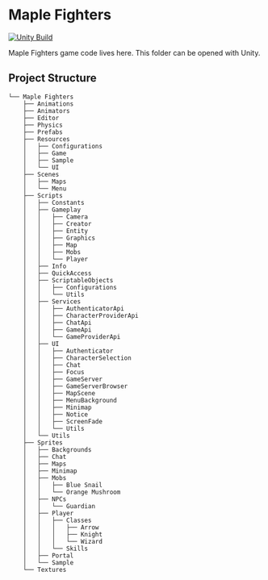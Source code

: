 # Maple Fighters

[![Unity Build](https://github.com/benukhanov/maple-fighters/actions/workflows/unity-build.yml/badge.svg)](https://github.com/benukhanov/maple-fighters/actions/workflows/unity-build.yml)

Maple Fighters game code lives here. This folder can be opened with Unity.

## Project Structure

```
└── Maple Fighters
    ├── Animations
    ├── Animators
    ├── Editor
    ├── Physics
    ├── Prefabs
    ├── Resources
    │   ├── Configurations
    │   ├── Game
    │   ├── Sample
    │   └── UI
    ├── Scenes
    │   ├── Maps
    │   └── Menu
    ├── Scripts
    │   ├── Constants
    │   ├── Gameplay
    │   │   ├── Camera
    │   │   ├── Creator
    │   │   ├── Entity
    │   │   ├── Graphics
    │   │   ├── Map
    │   │   ├── Mobs
    │   │   └── Player
    │   ├── Info
    │   ├── QuickAccess
    │   ├── ScriptableObjects
    │   │   ├── Configurations
    │   │   └── Utils
    │   ├── Services
    │   │   ├── AuthenticatorApi
    │   │   ├── CharacterProviderApi
    │   │   ├── ChatApi
    │   │   ├── GameApi
    │   │   └── GameProviderApi
    │   ├── UI
    │   │   ├── Authenticator
    │   │   ├── CharacterSelection
    │   │   ├── Chat
    │   │   ├── Focus
    │   │   ├── GameServer
    │   │   ├── GameServerBrowser
    │   │   ├── MapScene
    │   │   ├── MenuBackground
    │   │   ├── Minimap
    │   │   ├── Notice
    │   │   ├── ScreenFade
    │   │   └── Utils
    │   └── Utils
    ├── Sprites
    │   ├── Backgrounds
    │   ├── Chat
    │   ├── Maps
    │   ├── Minimap
    │   ├── Mobs
    │   │   ├── Blue Snail
    │   │   └── Orange Mushroom
    │   ├── NPCs
    │   │   └── Guardian
    │   ├── Player
    │   │   ├── Classes
    │   │   │   ├── Arrow
    │   │   │   ├── Knight
    │   │   │   └── Wizard
    │   │   └── Skills
    │   ├── Portal
    │   └── Sample
    └── Textures
```
